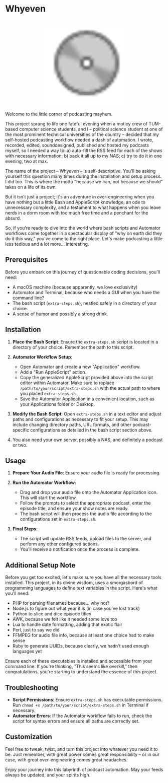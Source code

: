 # Whyeven

<div align="center">
  <br>
  <img src="images/logo.png" width="256" alt="">
</div>

Welcome to the little corner of podcasting mayhem.

This project sprang to life one fateful evening when a motley crew of TUM-based computer science students, and I – political science student at one of the most prominent technical universities of the country – decided that my self-hosted podcasting workflow needed a dash of automation. I wrote, recorded, edited, sounddesigned, published and hosted my podcasts myself, so I needed a way to:
a) auto-fill the RSS feed for each of the shows with necessary information;
b) back it all up to my NAS;
c) try to do it in one evening, two at max.

The name of the project – Whyeven – is self-descriptive. You'll be asking yourself this question many times during the installation and setup process. I did too. This is where the motto "because we can, not because we should" takes on a life of its own.

But it isn't just a project; it's an adventure in over-engineering when you have nothing but a little Bash and AppleScript knowledge; an ode to unnecessary complexity, and a testament to what happens when you leave nerds in a dorm room with too much free time and a penchant for the absurd.

So, if you're ready to dive into the world where bash scripts and Automator workflows come together in a spectacular display of "why on earth did they do it this way," you've come to the right place. Let's make podcasting a little less tedious and a lot more... interesting.

## Prerequisites

Before you embark on this journey of questionable coding decisions, you'll need:
- A macOS machine (because apparently, we love exclusivity)
- Automator and Terminal, because who needs a GUI when you have the command line?
- The bash script (`extra-steps.sh`), nestled safely in a directory of your choice.
- A sense of humor and possibly a strong drink.

## Installation

1. **Place the Bash Script**: Ensure the `extra-steps.sh` script is located in a directory of your choice. Remember the path to this script.

2. **Automator Workflow Setup**:
    - Open Automator and create a new "Application" workflow.
    - Add a "Run AppleScript" action.
    - Copy the generalized AppleScript provided above into the script editor within Automator. Make sure to replace `/path/to/your/script/extra-steps.sh` with the actual path to where you placed `extra-steps.sh`.
    - Save the Automator Application in a convenient location, such as your Applications folder or Desktop.

3. **Modify the Bash Script**: Open `extra-steps.sh` in a text editor and adjust paths and configurations as necessary to fit your setup. This may include changing directory paths, URL formats, and other podcast-specific configurations as detailed in the bash script section above.

4. You also need your own server, possibly a NAS, and definitely a podcast or two.

## Usage

1. **Prepare Your Audio File**: Ensure your audio file is ready for processing.

2. **Run the Automator Workflow**:
    - Drag and drop your audio file onto the Automator Application icon. This will start the workflow.
    - Follow the prompts to select the appropriate podcast, enter the episode title, and ensure your show notes are ready.
    - The bash script will then process the audio file according to the configurations set in `extra-steps.sh`.

3. **Final Steps**:
    - The script will update RSS feeds, upload files to the server, and perform any other configured actions.
    - You'll receive a notification once the process is complete.

## Additional Setup Note

Before you get too excited, let's make sure you have all the necessary tools installed. This project, in its divine wisdom, uses a smorgasbord of programming languages to define text variables in the script. Here's what you'll need:

- PHP for parsing filenames because... why not?
- Node.js to figure out what year it is (in case you've lost track)
- Python to slice and dice episode titles
- AWK, because we felt like it needed some love too
- Lua to handle date formatting, adding that exotic flair
- Perl, just to say we did
- FFMPEG for audio file info, because at least one choice had to make sense
- Ruby to generate UUIDs, because clearly, we hadn't used enough languages yet

Ensure each of these executables is installed and accessible from your command line. If you're thinking, "This seems like overkill," then congratulations, you're starting to understand the essence of this project.

## Troubleshooting

- **Script Permissions**: Ensure `extra-steps.sh` has executable permissions. Run `chmod +x /path/to/your/script/extra-steps.sh` in Terminal if necessary.
- **Automator Errors**: If the Automator workflow fails to run, check the script for syntax errors and ensure all paths are correctly set.

## Customization

Feel free to tweak, twist, and turn this project into whatever you need it to be. Just remember, with great power comes great responsibility – or in our case, with great over-engineering comes great headaches.

Enjoy your journey into this labyrinth of podcast automation. May your feeds always be updated, and your spirits high.
